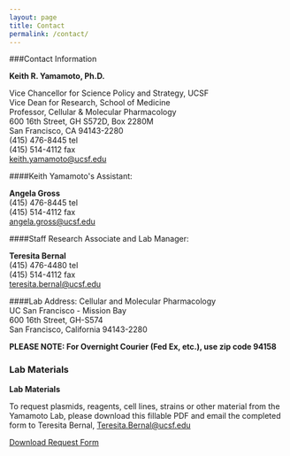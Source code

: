 ```yaml
---
layout: page
title: Contact
permalink: /contact/
---
```



###Contact Information
 
**Keith R. Yamamoto, Ph.D.** 

Vice Chancellor for Science Policy and Strategy, UCSF<br>
Vice Dean for Research, School of Medicine<br>
Professor, Cellular & Molecular Pharmacology<br>
600 16th Street, GH S572D, Box 2280M<br>
San Francisco, CA 94143-2280<br>
(415) 476-8445 tel<br>
(415) 514-4112 fax<br>
keith.yamamoto@ucsf.edu<br>
 
####Keith Yamamoto's Assistant:
 
**Angela Gross**<br>
(415) 476-8445 tel<br>
(415) 514-4112 fax <br>
angela.gross@ucsf.edu<br>
 
####Staff Research Associate and Lab Manager:
 
**Teresita Bernal**<br>
(415) 476-4480 tel<br>
(415) 514-4112 fax <br>
teresita.bernal@ucsf.edu<br>
 
####Lab Address:
Cellular and Molecular Pharmacology<br>
UC San Francisco - Mission Bay<br>
600 16th Street, GH-S574<br>
San Francisco, California 94143-2280<br>

**PLEASE NOTE: For Overnight Courier (Fed Ex, etc.), use zip code 94158**

### Lab Materials
**Lab Materials**


To request plasmids, reagents, cell lines, strains or other material from the Yamamoto Lab, please download this fillable PDF and email the completed form to Teresita Bernal, Teresita.Bernal@ucsf.edu


[Download Request Form](../material_request.pdf)

